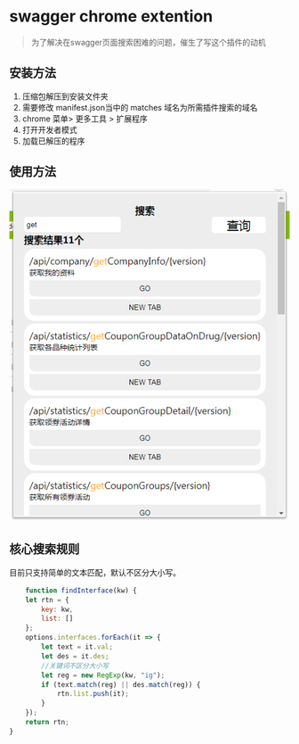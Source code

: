 # swagger chrome extention
> 为了解决在swagger页面搜索困难的问题，催生了写这个插件的动机

## 安装方法
1. 压缩包解压到安装文件夹
2. 需要修改 manifest.json当中的 matches 域名为所需插件搜索的域名
3. chrome 菜单> 更多工具 > 扩展程序 
4. 打开开发者模式
5. 加载已解压的程序 

## 使用方法
![使用示意图](https://github.com/CC712/blog/blob/master/resource/img/swaggerEx.png)
## 核心搜索规则
目前只支持简单的文本匹配，默认不区分大小写。
```js
    function findInterface(kw) {
    let rtn = {
        key: kw,
        list: []
    };
    options.interfaces.forEach(it => {
        let text = it.val;
        let des = it.des;
        //关键词不区分大小写
        let reg = new RegExp(kw, "ig");
        if (text.match(reg) || des.match(reg)) {
            rtn.list.push(it);
        }
    });
    return rtn;
}
```
